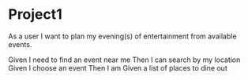 # Project1
As a user I want to plan my evening(s) of entertainment from available events.

Given I need to find an event near me
Then I can search by my location
Given I choose an event
Then I am Given a list of places to dine out